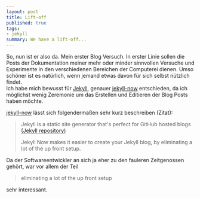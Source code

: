 ```yaml
---
layout: post
title: Lift-off
published: true
tags:
- jekyll
summary: We have a lift-off...
---
```


So, nun ist er also da. Mein erster Blog Versuch. In erster Linie sollen die Posts der Dokumentation meiner mehr oder minder sinnvollen Versuche und Experimente in den verschiedenen Bereichen der Computerei dienen. Umso schöner ist es natürlich, wenn jemand etwas davon für sich selbst nützlich findet.  
Ich habe mich bewusst für [Jekyll](http://jekyllrb.com/), genauer [jekyll-now](https://github.com/barryclark/jekyll-now) entschieden, da ich möglichst wenig Zeremonie um das Erstellen und Editieren der Blog Posts haben möchte.  

[jekyll-now](https://github.com/barryclark/jekyll-now) lässt sich folgendermaßen sehr kurz beschreiben (Zitat):  
> Jekyll is a static site generator that's perfect for GitHub hosted blogs [(Jekyll repository)](https://github.com/jekyll/jekyll)  
>
> Jekyll Now makes it easier to create your Jekyll blog, by eliminating a lot of the up front setup.  

Da der Softwareentwickler an sich ja eher zu den fauleren Zeitgenossen gehört, war vor allem der Teil  

> eliminating a lot of the up front setup

sehr interessant.
